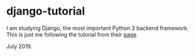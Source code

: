 # django-tutorial
I am studying Django, the most important Python 3 backend framework. This is just me following the tutorial from their [page](https://docs.djangoproject.com/en/2.2/intro/tutorial01/).

July 2019.
